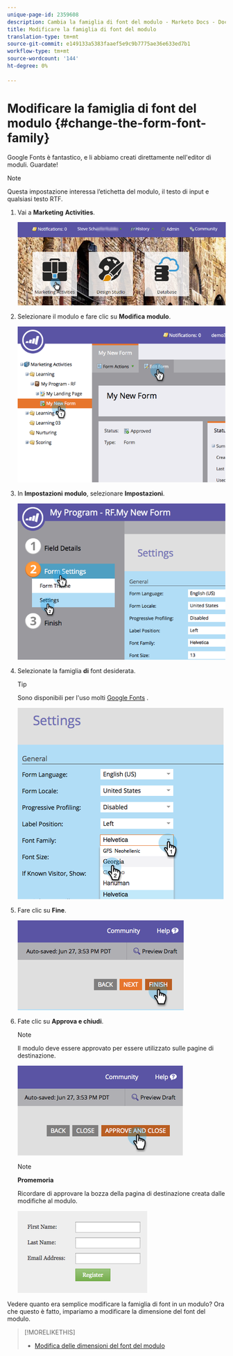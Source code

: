 ```yaml
---
unique-page-id: 2359608
description: Cambia la famiglia di font del modulo - Marketo Docs - Documentazione prodotto
title: Modificare la famiglia di font del modulo
translation-type: tm+mt
source-git-commit: e149133a5383faaef5e9c9b7775ae36e633ed7b1
workflow-type: tm+mt
source-wordcount: '144'
ht-degree: 0%

---
```



# Modificare la famiglia di font del modulo {#change-the-form-font-family}

Google Fonts è fantastico, e li abbiamo creati direttamente nell&#39;editor di moduli. Guardate!

>[!NOTE]
>
>Questa impostazione interessa l’etichetta del modulo, il testo di input e qualsiasi testo RTF.

1. Vai a **Marketing** **Activities**.

   ![](assets/login-marketing-activities.png)

1. Selezionare il modulo e fare clic su **Modifica** **modulo**.

   ![](assets/image2014-9-15-15-3a47-3a27.png)

1. In **Impostazioni** **modulo**, selezionare **Impostazioni**.

   ![](assets/image2014-9-15-15-3a47-3a56.png)

1. Selezionate la famiglia **di** font desiderata.

   >[!TIP]
   >
   >Sono disponibili per l&#39;uso molti [Google Fonts](http://www.google.com/fonts) .

   ![](assets/image2014-9-15-16-3a0-3a8.png)

1. Fare clic su **Fine**.

   ![](assets/image2014-9-15-16-3a0-3a15.png)

1. Fate clic su **Approva e chiudi**.

   >[!NOTE]
   >
   >Il modulo deve essere approvato per essere utilizzato sulle pagine di destinazione.

   ![](assets/image2014-9-15-16-3a1-3a28.png)

   >[!NOTE]
   >
   >**Promemoria**
   >
   >
   >Ricordare di approvare la bozza della pagina di destinazione creata dalle modifiche al modulo.

   ![](assets/image2014-9-15-16-3a2-3a1.png)

Vedere quanto era semplice modificare la famiglia di font in un modulo? Ora che questo è fatto, impariamo a modificare la dimensione del font del modulo.

>[!MORELIKETHIS]
>
>* [Modifica delle dimensioni del font del modulo](change-the-form-font-size.md)

>



